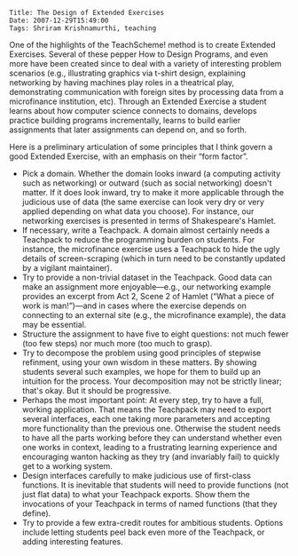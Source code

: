     Title: The Design of Extended Exercises
    Date: 2007-12-29T15:49:00
    Tags: Shriram Krishnamurthi, teaching

One of the highlights of the TeachScheme! method is to create Extended
Exercises. Several of these pepper How to Design Programs, and even more have
been created since to deal with a variety of interesting problem scenarios
(e.g., illustrating graphics via t-shirt design, explaining networking by
having machines play roles in a theatrical play, demonstrating communication
with foreign sites by processing data from a microfinance institution, etc).
Through an Extended Exercise a student learns about how computer science
connects to domains, develops practice building programs incrementally, learns
to build earlier assignments that later assignments can depend on, and so
forth.

Here is a preliminary articulation of some principles that I think govern a
good Extended Exercise, with an emphasis on their “form factor”.

*  Pick a domain. Whether the domain looks inward (a computing activity such
   as networking) or outward (such as social networking) doesn't matter. If it
   does look inward, try to make it more applicable through the judicious use of
   data (the same exercise can look very dry or very applied depending on what
   data you choose). For instance, our networking exercises is presented in terms
   of Shakespeare's Hamlet.
*  If necessary, write a Teachpack. A domain almost certainly needs a
   Teachpack to reduce the programming burden on students. For instance, the
   microfinance exercise uses a Teachpack to hide the ugly details of
   screen-scraping (which in turn need to be constantly updated by a vigilant
   maintainer).
*  Try to provide a non-trivial dataset in the Teachpack. Good data can make
   an assignment more enjoyable—e.g., our networking example provides an excerpt
   from Act 2, Scene 2 of Hamlet (“What a piece of work is man!”)—and in cases
   where the exercise depends on connecting to an external site (e.g., the
   microfinance example), the data may be essential.
*  Structure the assignment to have five to eight questions: not much fewer
   (too few steps) nor much more (too much to grasp).
*  Try to decompose the problem using good principles of stepwise refinment,
   using your own wisdom in these matters. By showing students several such
   examples, we hope for them to build up an intuition for the process. Your
   decomposition may not be strictly linear; that's okay. But it should be
   progressive.
*  Perhaps the most important point: At every step, try to have a full,
   working application. That means the Teachpack may need to export several
   interfaces, each one taking more parameters and accepting more functionality
   than the previous one. Otherwise the student needs to have all the parts
   working before they can understand whether even one works in context, leading
   to a frustrating learning experience and encouraging wanton hacking as they try
   (and invariably fail) to quickly get to a working system.
*  Design interfaces carefully to make judicious use of first-class
   functions. It is inevitable that students will need to provide functions (not
   just flat data) to what your Teachpack exports. Show them the invocations of
   your Teachpack in terms of named functions (that they define).
*  Try to provide a few extra-credit routes for ambitious students. Options
   include letting students peel back even more of the Teachpack, or adding
   interesting features.

